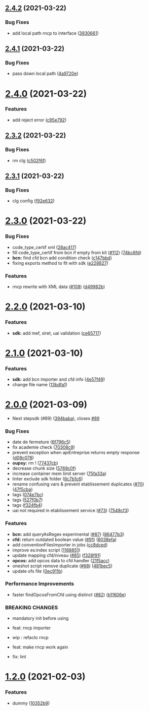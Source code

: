 ## [2.4.2](https://github.com/mission-apprentissage/tables-correspondances/compare/v2.4.1...v2.4.2) (2021-03-22)


### Bug Fixes

* add local path rncp to interface ([3930661](https://github.com/mission-apprentissage/tables-correspondances/commit/3930661813b1b3851c8b84361b08fc381199e679))

## [2.4.1](https://github.com/mission-apprentissage/tables-correspondances/compare/v2.4.0...v2.4.1) (2021-03-22)


### Bug Fixes

* pass down local path ([4a9720e](https://github.com/mission-apprentissage/tables-correspondances/commit/4a9720e662077ef6004e37fa27eee4b287bc49ca))

# [2.4.0](https://github.com/mission-apprentissage/tables-correspondances/compare/v2.3.2...v2.4.0) (2021-03-22)


### Features

* add reject error ([c95e792](https://github.com/mission-apprentissage/tables-correspondances/commit/c95e7921bbd63fb9b704f3d5cd9de3766f49af22))

## [2.3.2](https://github.com/mission-apprentissage/tables-correspondances/compare/v2.3.1...v2.3.2) (2021-03-22)


### Bug Fixes

* rm clg ([c502f6f](https://github.com/mission-apprentissage/tables-correspondances/commit/c502f6f5224a804eb343d08eb1c253b37aa59df7))

## [2.3.1](https://github.com/mission-apprentissage/tables-correspondances/compare/v2.3.0...v2.3.1) (2021-03-22)


### Bug Fixes

* clg config ([f92e632](https://github.com/mission-apprentissage/tables-correspondances/commit/f92e63202fc272b2557ade1c6955ed003b607219))

# [2.3.0](https://github.com/mission-apprentissage/tables-correspondances/compare/v2.2.0...v2.3.0) (2021-03-22)


### Bug Fixes

* code_type_certif xml ([28ac417](https://github.com/mission-apprentissage/tables-correspondances/commit/28ac4173673198a8afed76fc9a3cc6084d29e677))
* fill code_type_certif from bcn if empty from kit ([#112](https://github.com/mission-apprentissage/tables-correspondances/issues/112)) ([74bc6fd](https://github.com/mission-apprentissage/tables-correspondances/commit/74bc6fdf4c0db047e1fd8abec7b4134b006effc2))
* **bcn:** find cfd bcn add condition check ([c147bbd](https://github.com/mission-apprentissage/tables-correspondances/commit/c147bbd540e93a8723872997dedf0f4ae74bd94f))
* fixing exports method to fit with sdk ([e228827](https://github.com/mission-apprentissage/tables-correspondances/commit/e228827b54ec662e60b2139b252bfc1d3bb53b37))


### Features

* rncp rewrite with XML data ([#108](https://github.com/mission-apprentissage/tables-correspondances/issues/108)) ([d49982b](https://github.com/mission-apprentissage/tables-correspondances/commit/d49982b247b9439f5fc344018f99bf80b3fbfdd2))

# [2.2.0](https://github.com/mission-apprentissage/tables-correspondances/compare/v2.1.0...v2.2.0) (2021-03-10)


### Features

* **sdk:** add mef, siret, uai validation ([ce65717](https://github.com/mission-apprentissage/tables-correspondances/commit/ce6571706450ec89c55907f0544ad8ff344f97c6))

# [2.1.0](https://github.com/mission-apprentissage/tables-correspondances/compare/v2.0.0...v2.1.0) (2021-03-10)


### Features

* **sdk:** add bcn importer and cfd info ([4e57f49](https://github.com/mission-apprentissage/tables-correspondances/commit/4e57f49aafb5f3cf980ee50121f2a8ff5f8eed11))
* change file name ([13bdfa1](https://github.com/mission-apprentissage/tables-correspondances/commit/13bdfa105360140fb13557777017357843217e09))

# [2.0.0](https://github.com/mission-apprentissage/tables-correspondances/compare/v1.2.0...v2.0.0) (2021-03-09)


* Next stepsdk (#89) ([394baba](https://github.com/mission-apprentissage/tables-correspondances/commit/394baba9722347abe2550c7caaf787453a745c29)), closes [#89](https://github.com/mission-apprentissage/tables-correspondances/issues/89)


### Bug Fixes

* date de fermeture ([6f796c5](https://github.com/mission-apprentissage/tables-correspondances/commit/6f796c54d345cf59e619a635e9ba4f0f41e9097c))
* fix academie check ([70308c9](https://github.com/mission-apprentissage/tables-correspondances/commit/70308c945d3388a09af100450dc424df363b4baf))
* prevent exception when apiEntreprise returns empty response ([d08c078](https://github.com/mission-apprentissage/tables-correspondances/commit/d08c0782919fac6e7edb4e343b3ec6b42bc58455))
* **oupsy:** rm ! ([77437cb](https://github.com/mission-apprentissage/tables-correspondances/commit/77437cba593fc163a57874cf6f441b37b2c97824))
* decrease chunk size ([5769c0f](https://github.com/mission-apprentissage/tables-correspondances/commit/5769c0fd2e66ce52b5f24068a5ae445757fcb109))
* increase container mem limit server ([75fa33a](https://github.com/mission-apprentissage/tables-correspondances/commit/75fa33af28a89eeacfb1973f1e26ead474ae8cb8))
* linter exclude sdk folder ([6c7b1c6](https://github.com/mission-apprentissage/tables-correspondances/commit/6c7b1c63a2289a8256f2767c1fc6d4b94c0c6ba3))
* rename confusing vars & prevent etablissement duplicates ([#70](https://github.com/mission-apprentissage/tables-correspondances/issues/70)) ([47f5cba](https://github.com/mission-apprentissage/tables-correspondances/commit/47f5cbae9fe998322c019cea7a784e5445fca9df))
* tags ([074e7bc](https://github.com/mission-apprentissage/tables-correspondances/commit/074e7bcfedd056f896570fc6d4247db9f188209b))
* tags ([527f0b7](https://github.com/mission-apprentissage/tables-correspondances/commit/527f0b76ddbb8b92971c410fa1ee8f46337561d2))
* tags ([f324fb4](https://github.com/mission-apprentissage/tables-correspondances/commit/f324fb4a295fd7cc3321064349601853dc137ffc))
* uai not required in etablissement service ([#73](https://github.com/mission-apprentissage/tables-correspondances/issues/73)) ([7548cf3](https://github.com/mission-apprentissage/tables-correspondances/commit/7548cf3757adddca4362c9de3f86f9bb5b08a66f))


### Features

* **bcn:** add queryAsRegex experimental ([#87](https://github.com/mission-apprentissage/tables-correspondances/issues/87)) ([86477b3](https://github.com/mission-apprentissage/tables-correspondances/commit/86477b335ea73e381b6e70b8e0633ab3c3095010))
* **cfd:** return outdated boolean value ([#91](https://github.com/mission-apprentissage/tables-correspondances/issues/91)) ([8038efa](https://github.com/mission-apprentissage/tables-correspondances/commit/8038efa10520d4b3d8531380ad7d9ed821fa4970))
* add conventionFilesImporter in jobs ([cc8dced](https://github.com/mission-apprentissage/tables-correspondances/commit/cc8dcedf9d84fff406af785e92871c4bb8763ac5))
* improve es:index script ([1168851](https://github.com/mission-apprentissage/tables-correspondances/commit/11688510919476464a6211052611b65be83771d6))
* update mapping cfd/niveau ([#85](https://github.com/mission-apprentissage/tables-correspondances/issues/85)) ([f328f91](https://github.com/mission-apprentissage/tables-correspondances/commit/f328f916700e837791acf465cdb4b28a082bb9ad))
* **opcos:** add opcos data to cfd handler ([21f5acc](https://github.com/mission-apprentissage/tables-correspondances/commit/21f5accb1fa9ad42e73227759c3c3989e16d2ad5))
* oneshot script remove duplicate ([#68](https://github.com/mission-apprentissage/tables-correspondances/issues/68)) ([481bec5](https://github.com/mission-apprentissage/tables-correspondances/commit/481bec50da74a1a68e74d33a726255ec550a291b))
* update ofs file ([0ec911b](https://github.com/mission-apprentissage/tables-correspondances/commit/0ec911b295fa8525d8d8fdd1f18f1c519fc77a18))


### Performance Improvements

* faster findOpcosFromCfd using distinct ([#82](https://github.com/mission-apprentissage/tables-correspondances/issues/82)) ([b11606e](https://github.com/mission-apprentissage/tables-correspondances/commit/b11606e5c784c888af66b626d8b0af0e969d998a))


### BREAKING CHANGES

* mandatory init before using

* feat: rncp importer

* wip : refacto rncp

* feat: make rncp work again

* fix: lint

# [1.2.0](https://github.com/mission-apprentissage/tables-correspondances/compare/v1.1.0...v1.2.0) (2021-02-03)


### Features

* dummy ([10352b9](https://github.com/mission-apprentissage/tables-correspondances/commit/10352b9a31cd86fb1f3526dfd42bccf0492c51fd))
